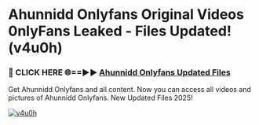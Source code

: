 # Ahunnidd Onlyfans Original Videos 0nlyFans Leaked - Files Updated! (v4u0h)

<h3>🔴 CLICK HERE 🌐==►► <a href="https://tinyurl.com/2m67pmp6" rel="nofollow">Ahunnidd Onlyfans Updated Files</a></h3>

Get Ahunnidd Onlyfans and all content. Now you can access all videos and pictures of Ahunnidd Onlyfans. New Updated Files 2025!

[![v4u0h](https://i.imgur.com/H4QAA4z.gif)](https://tinyurl.com/2m67pmp6)